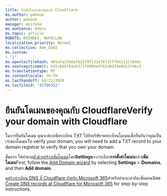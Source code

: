 ```yaml
---
title: ยืนยันโดเมนของคุณกับ Cloudflare
ms.author: pebaum
author: pebaum
manager: mnirkhe
ms.audience: Admin
ms.topic: article
ROBOTS: NOINDEX, NOFOLLOW
localization_priority: Normal
ms.collection: Adm_O365
ms.custom:
- "1"
ms.openlocfilehash: 481afa2550afd25797133ef6f3fff04111118a8c
ms.sourcegitcommit: 631cbb5f03e5371f0995e976536d24e9d13746c3
ms.translationtype: MT
ms.contentlocale: th-TH
ms.lasthandoff: 04/22/2020
ms.locfileid: "43766332"
---
```

# <a name="verify-your-domain-with-cloudflare"></a><span data-ttu-id="477e6-102">ยืนยันโดเมนของคุณกับ Cloudflare</span><span class="sxs-lookup"><span data-stu-id="477e6-102">Verify your domain with Cloudflare</span></span>

<span data-ttu-id="477e6-103">ในการยืนยันโดเมน คุณจะต้องเพิ่มระเบียน TXT ไปยังบริษัทจดทะเบียนโดเมนเพื่อยืนยันว่าคุณเป็นเจ้าของโดเมน</span><span class="sxs-lookup"><span data-stu-id="477e6-103">To verify your domain, you will need to add a TXT record to your domain registrar to verify that you own your domain.</span></span> 

<span data-ttu-id="477e6-104">ขั้นแรก ให้ทําตาม[ตัวช่วยสร้างเพิ่มโดเมน](https://portal.office.com/adminportal/home#/Domains)โดย**Settings**\>การเลือก**การตั้งค่าโดเมน**แล้ว**เพิ่มโดเมน**</span><span class="sxs-lookup"><span data-stu-id="477e6-104">First, follow the [Add Domain wizard](https://portal.office.com/adminportal/home#/Domains) by selecting **Settings** \> **Domains**, and then **Add domain**.</span></span>
  
<span data-ttu-id="477e6-105">ดู[สร้างระเบียน DNS ที่ Cloudflare สําหรับ Microsoft 365](https://docs.microsoft.com/microsoft-365/admin/dns/create-dns-records-at-cloudflare)สําหรับคําแนะนําทีละขั้นตอน</span><span class="sxs-lookup"><span data-stu-id="477e6-105">See [Create DNS records at Cloudflare for Microsoft 365](https://docs.microsoft.com/microsoft-365/admin/dns/create-dns-records-at-cloudflare) for step-by-step instructions.</span></span>